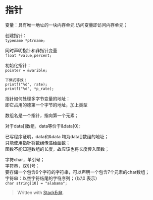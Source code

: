 ﻿指针
====

变量：具有唯一地址的一块内存单元
访问变量即访问内存单元；  

创建指针：  
`typename *ptrname;`  

同时声明指针和非指针变量  
`float *value,percent;`  

初始化指针：  
`pointer = &varible;`  


	下俩式等效：
	printf("%d", rate);  
	printf("%d", *p_rate); 

指针如何处理多字节变量的地址：  
即它占用的德第一个字节的地址，加上类型

数组名是一个指针，指向第一个元素；    

对于data[]数组，data等价于&data[0];  

已写程序证明，data和&data 均为data[]数组的地址；  
只能使用指针将数组传递给函数；  
函数不能知道数组的长度，故应该也将长度传入函数；  

字符char，单引号；  
字符串，双引号；  
要存储一个包含6个字符的字符串，可以声明一个包含7个元素的char数组；  
字符串：以空字符结尾的字符序列；（以\0 表示）  
`char string[10] = "alabama";`





> Written with [StackEdit](https://stackedit.io/).